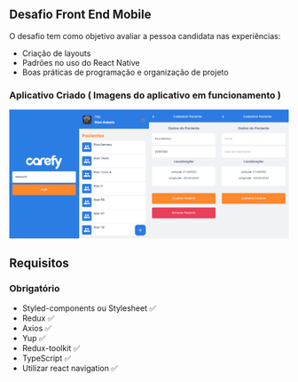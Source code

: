 ## Desafio Front End Mobile

O desafio tem como objetivo avaliar a pessoa candidata nas experiências: 
* Criação de layouts
* Padrões no uso do React Native
* Boas práticas de programação e organização de projeto

### Aplicativo Criado ( Imagens do aplicativo em funcionamento )

![Carefy](./telasAppCarefy.png)


## Requisitos

### Obrigatório
- Styled-components ou Stylesheet ✅
- Redux  ✅
- Axios  ✅
- Yup  ✅
- Redux-toolkit  ✅
- TypeScript ✅
- Utilizar react navigation ✅



